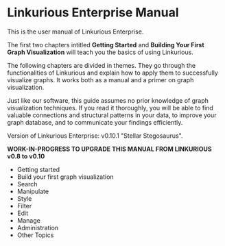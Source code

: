 Linkurious Enterprise Manual
============================

This is the user manual of Linkurious Enterprise.

The first two chapters intitled **Getting Started** and **Building Your First Graph Visualization** will teach you the basics of using Linkurious.

The following chapters are divided in themes. They go through the functionalities of Linkurious and explain how to apply them to successfully visualize graphs. It works both as a manual and a primer on graph visualization.

Just like our software, this guide assumes no prior knowledge of graph visualization techniques. If you read it thoroughly, you will be able to find valuable connections and structural patterns in your data, to improve your graph database, and to communicate your findings efficiently.

Version of Linkurious Enterprise: v0.10.1 "Stellar Stegosaurus".

**WORK-IN-PROGRESS TO UPGRADE THIS MANUAL FROM LINKURIOUS v0.8 to v0.10**

- <i class="octicon octicon-check" style="color:#3c3;"></i> Getting started
- <i class="octicon octicon-stop" style="color:#a94442;"></i> Build your first graph visualization
- <i class="octicon octicon-stop" style="color:#a94442;"></i> Search
- <i class="octicon octicon-stop" style="color:#a94442;"></i> Manipulate
- <i class="octicon octicon-stop" style="color:#a94442;"></i> Style
- <i class="octicon octicon-stop" style="color:#a94442;"></i> Filter
- <i class="octicon octicon-stop" style="color:#a94442;"></i> Edit
- <i class="octicon octicon-stop" style="color:#a94442;"></i> Manage
- <i class="octicon octicon-issue-reopened" style="color:#f39c12;"></i> Administration
- <i class="octicon octicon-stop" style="color:#a94442;"></i> Other Topics
